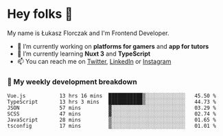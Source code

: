 # Hey folks 👋

My name is Łukasz Florczak and I'm Frontend Developer. 

- 🔭 I’m currently working on **platforms for gamers** and **app for tutors**
- 🌱 I’m currently learning **Nuxt 3** and **TypeScript**
- 📫 You can reach me on [Twitter](https://twitter.com/lukaszflorczak), [LinkedIn](https://pl.linkedin.com/in/lukasz-florczak) or [Instagram](https://instagram.com/lukaszflorczak)


### 🧮 My weekly development breakdown

<!--START_SECTION:waka-->

```text
Vue.js           13 hrs 16 mins  ███████████▒░░░░░░░░░░░░░   45.50 %
TypeScript       13 hrs 3 mins   ███████████▒░░░░░░░░░░░░░   44.73 %
JSON             57 mins         ▓░░░░░░░░░░░░░░░░░░░░░░░░   03.29 %
SCSS             47 mins         ▓░░░░░░░░░░░░░░░░░░░░░░░░   02.74 %
JavaScript       28 mins         ▒░░░░░░░░░░░░░░░░░░░░░░░░   01.65 %
tsconfig         17 mins         ▒░░░░░░░░░░░░░░░░░░░░░░░░   01.01 %
```

<!--END_SECTION:waka-->

<!--
**lukaszflorczak/lukaszflorczak** is a ✨ _special_ ✨ repository because its `README.md` (this file) appears on your GitHub profile.

Here are some ideas to get you started:

- 🔭 I’m currently working on ...
- 🌱 I’m currently learning ...
- 👯 I’m looking to collaborate on ...
- 🤔 I’m looking for help with ...
- 💬 Ask me about ...
- 📫 How to reach me: ...
- 😄 Pronouns: ...
- ⚡ Fun fact: ...
-->
